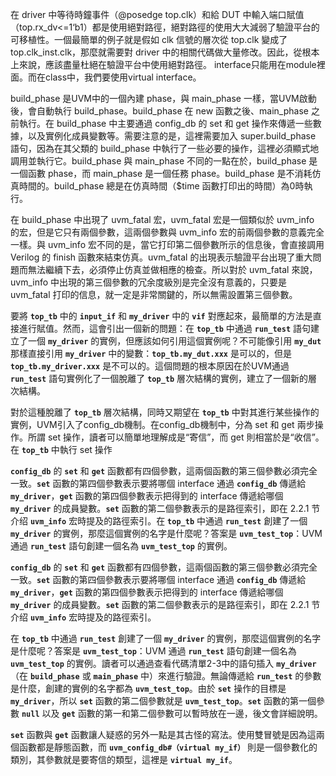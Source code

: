 在 driver 中等待時鐘事件（@posedge top.clk）和給 DUT 中輸入端口賦值（top.rx_dv<=1‘b1）都是使用絕對路徑，絕對路徑的使用大大減弱了驗證平台的可移植性。一個最簡單的例子就是假如 clk 信號的層次從 top.clk 變成了 top.clk_inst.clk，那麼就需要對 driver 中的相關代碼做大量修改。因此，從根本上來說，應該盡量杜絕在驗證平台中使用絕對路徑。
interface只能用在module裡面。而在class中，我們要使用virtual interface。

build_phase 是UVM中的一個內建 phase，與 main_phase 一樣，當UVM啟動後，會自動執行 build_phase。build_phase 在 new 函數之後、main_phase 之前執行。在 build_phase 中主要通過 config_db 的 set 和 get 操作來傳遞一些數據，以及實例化成員變數等。需要注意的是，這裡需要加入 super.build_phase 語句，因為在其父類的 build_phase 中執行了一些必要的操作，這裡必須顯式地調用並執行它。build_phase 與 main_phase 不同的一點在於，build_phase 是一個函數 phase，而 main_phase 是一個任務 phase。build_phase 是不消耗仿真時間的。build_phase 總是在仿真時間（$time 函數打印出的時間）為0時執行。

在 build_phase 中出現了 uvm_fatal 宏，uvm_fatal 宏是一個類似於 uvm_info 的宏，但是它只有兩個參數，這兩個參數與 uvm_info 宏的前兩個參數的意義完全一樣。與 uvm_info 宏不同的是，當它打印第二個參數所示的信息後，會直接調用 Verilog 的 finish 函數來結束仿真。uvm_fatal 的出現表示驗證平台出現了重大問題而無法繼續下去，必須停止仿真並做相應的檢查。所以對於 uvm_fatal 來說，uvm_info 中出現的第三個參數的冗余度級別是完全沒有意義的，只要是 uvm_fatal 打印的信息，就一定是非常關鍵的，所以無需設置第三個參數。

要將 **`top_tb`** 中的 **`input_if`** 和 **`my_driver`** 中的 **`vif`** 對應起來，最簡單的方法是直接進行賦值。然而，這會引出一個新的問題：在 **`top_tb`** 中通過 **`run_test`** 語句建立了一個 **`my_driver`** 的實例，但應該如何引用這個實例呢？不可能像引用 **`my_dut`** 那樣直接引用 **`my_driver`** 中的變數：**`top_tb.my_dut.xxx`** 是可以的，但是 **`top_tb.my_driver.xxx`** 是不可以的。這個問題的根本原因在於UVM通過 **`run_test`** 語句實例化了一個脫離了 **`top_tb`** 層次結構的實例，建立了一個新的層次結構。

對於這種脫離了 **`top_tb`** 層次結構，同時又期望在 **`top_tb`** 中對其進行某些操作的實例，UVM引入了config_db機制。在config_db機制中，分為 set 和 get 兩步操作。所謂 set 操作，讀者可以簡單地理解成是“寄信”，而 get 則相當於是“收信”。在 **`top_tb`** 中執行 set 操作

**`config_db`** 的 **`set`** 和 **`get`** 函數都有四個參數，這兩個函數的第三個參數必須完全一致。**`set`** 函數的第四個參數表示要將哪個 interface 通過 **`config_db`** 傳遞給 **`my_driver`**，**`get`** 函數的第四個參數表示把得到的 interface 傳遞給哪個 **`my_driver`** 的成員變數。**`set`** 函數的第二個參數表示的是路徑索引，即在 2.2.1 节介绍 **`uvm_info`** 宏時提及的路徑索引。在 **`top_tb`** 中通過 **`run_test`** 創建了一個 **`my_driver`** 的實例，那麼這個實例的名字是什麼呢？答案是 **`uvm_test_top`**：UVM 通過 **`run_test`** 語句創建一個名為 **`uvm_test_top`** 的實例。

**`config_db`** 的 **`set`** 和 **`get`** 函數都有四個參數，這兩個函數的第三個參數必須完全一致。**`set`** 函數的第四個參數表示要將哪個 interface 通過 **`config_db`** 傳遞給 **`my_driver`**，**`get`** 函數的第四個參數表示把得到的 interface 傳遞給哪個 **`my_driver`** 的成員變數。**`set`** 函數的第二個參數表示的是路徑索引，即在 2.2.1 节介绍 **`uvm_info`** 宏時提及的路徑索引。

在 **`top_tb`** 中通過 **`run_test`** 創建了一個 **`my_driver`** 的實例，那麼這個實例的名字是什麼呢？答案是 **`uvm_test_top`**：UVM 通過 **`run_test`** 語句創建一個名為 **`uvm_test_top`** 的實例。讀者可以通過查看代碼清單2-3中的語句插入 **`my_driver`**（在 **`build_phase`** 或 **`main_phase`** 中）來進行驗證。無論傳遞給 **`run_test`** 的參數是什麼，創建的實例的名字都為 **`uvm_test_top`**。由於 **`set`** 操作的目標是 **`my_driver`**，所以 **`set`** 函數的第二個參數就是 **`uvm_test_top`**。**`set`** 函數的第一個參數 **`null`** 以及 **`get`** 函數的第一和第二個參數可以暫時放在一邊，後文會詳細說明。

**`set`** 函數與 **`get`** 函數讓人疑惑的另外一點是其古怪的寫法。使用雙冒號是因為這兩個函數都是靜態函數，而 **`uvm_config_db#（virtual my_if）`** 則是一個參數化的類別，其參數就是要寄信的類型，這裡是 **`virtual my_if`**。

